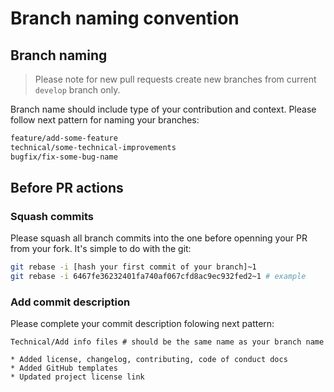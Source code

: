 # Branch naming convention

## Branch naming

> Please note for new pull requests create new branches from current `develop` branch only.

Branch name should include type of your contribution and context. Please follow next pattern for naming your branches:

```bash
feature/add-some-feature
technical/some-technical-improvements
bugfix/fix-some-bug-name
```

## Before PR actions

### Squash commits

Please squash all branch commits into the one before openning your PR from your fork. It's simple to do with the git:

```bash
git rebase -i [hash your first commit of your branch]~1
git rebase -i 6467fe36232401fa740af067cfd8ac9ec932fed2~1 # example
```

### Add commit description

Please complete your commit description folowing next pattern:

```
Technical/Add info files # should be the same name as your branch name

* Added license, changelog, contributing, code of conduct docs
* Added GitHub templates
* Updated project license link
```
